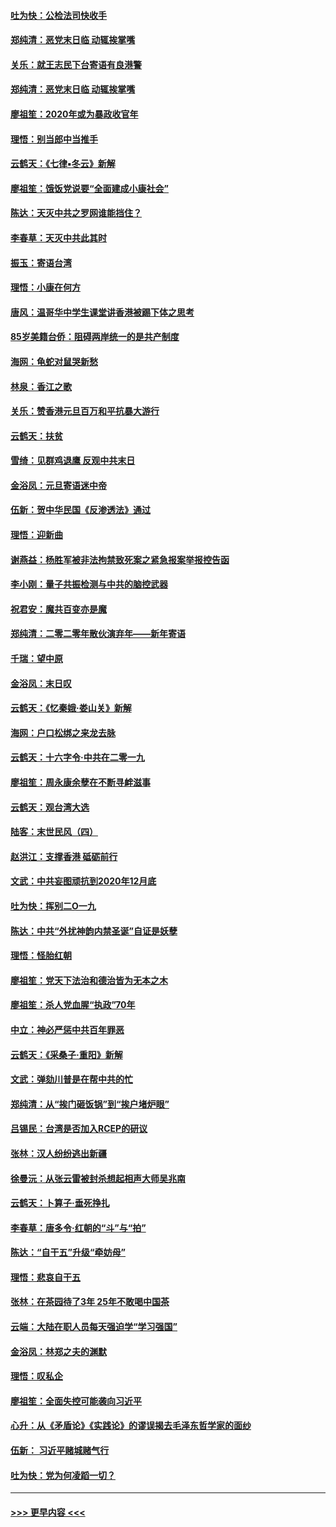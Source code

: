 #### [吐为快：公检法司快收手](../pages/nsc993/n11770359.md?t=01060711) 
#### [郑纯清：恶党末日临 动辄挨掌嘴](../pages/nsc993/n11769912.md?t=01060711) 
#### [关乐：就王志民下台寄语有良港警](../pages/nsc993/n11769903.md?t=01060711) 
#### [郑纯清：恶党末日临 动辄挨掌嘴](../pages/nsc993/n11769356.md?t=01060711) 
#### [廖祖笙：2020年或为暴政收官年](../pages/nsc993/n11768216.md?t=01060711) 
#### [理悟：别当郎中当推手](../pages/nsc993/n11768243.md?t=01060711) 
#### [云鹤天：《七律▪冬云》新解](../pages/nsc993/n11768204.md?t=01060711) 
#### [廖祖笙：饿饭党说要“全面建成小康社会”](../pages/nsc993/n11767482.md?t=01060711) 
#### [陈达：天灭中共之罗网谁能挡住？](../pages/nsc993/n11767465.md?t=01060711) 
#### [李春草：天灭中共此其时](../pages/nsc993/n11767452.md?t=01060711) 
#### [振玉：寄语台湾](../pages/nsc993/n11767432.md?t=01060711) 
#### [理悟：小康在何方](../pages/nsc993/n11767394.md?t=01060711) 
#### [唐风：温哥华中学生课堂讲香港被踢下体之思考](../pages/nsc993/n11766848.md?t=01060711) 
#### [85岁美籍台侨：阻碍两岸统一的是共产制度](../pages/nsc993/n11765043.md?t=01060711) 
#### [海网：龟蛇对鼠哭新愁](../pages/nsc993/n11764895.md?t=01060711) 
#### [林泉：香江之歌](../pages/nsc993/n11764415.md?t=01060711) 
#### [关乐：赞香港元旦百万和平抗暴大游行](../pages/nsc993/n11764382.md?t=01060711) 
#### [云鹤天：扶贫](../pages/nsc993/n11764245.md?t=01060711) 
#### [雪绮：见群鸡退鹰  反观中共末日](../pages/nsc993/n11762112.md?t=01060711) 
#### [金浴凤：元旦寄语迷中帝](../pages/nsc993/n11761788.md?t=01060711) 
#### [伍新：贺中华民国《反渗透法》通过](../pages/nsc993/n11761994.md?t=01060711) 
#### [理悟：迎新曲](../pages/nsc993/n11761152.md?t=01060711) 
#### [谢燕益：杨胜军被非法拘禁致死案之紧急报案举报控告函](../pages/nsc993/n11756134.md?t=01060711) 
#### [李小刚：量子共振检测与中共的脑控武器](../pages/nsc993/n11754518.md?t=01060711) 
#### [祝君安：魔共百变亦是魔](../pages/nsc993/n11754469.md?t=01060711) 
#### [郑纯清：二零二零年散伙演弃年——新年寄语](../pages/nsc993/n11754195.md?t=01060711) 
#### [千瑞：望中原](../pages/nsc993/n11754159.md?t=01060711) 
#### [金浴凤：末日叹](../pages/nsc993/n11752359.md?t=01060711) 
#### [云鹤天：《忆秦娥‧娄山关》新解](../pages/nsc993/n11752348.md?t=01060711) 
#### [海网：户口松绑之来龙去脉](../pages/nsc993/n11752328.md?t=01060711) 
#### [云鹤天：十六字令‧中共在二零一九](../pages/nsc993/n11752305.md?t=01060711) 
#### [廖祖笙：周永康余孽在不断寻衅滋事](../pages/nsc993/n11751013.md?t=01060711) 
#### [云鹤天：观台湾大选](../pages/nsc993/n11751007.md?t=01060711) 
#### [陆客：末世民风（四）](../pages/nsc993/n11749203.md?t=01060711) 
#### [赵洪江：支撑香港 砥砺前行](../pages/nsc993/n11748482.md?t=01060711) 
#### [文武：中共妄图顽抗到2020年12月底](../pages/nsc993/n11748446.md?t=01060711) 
#### [吐为快：挥别二O一九](../pages/nsc993/n11748411.md?t=01060711) 
#### [陈达：中共“外扰神韵内禁圣诞”自证是妖孽](../pages/nsc993/n11748226.md?t=01060711) 
#### [理悟：怪胎红朝](../pages/nsc993/n11748206.md?t=01060711) 
#### [廖祖笙：党天下法治和德治皆为无本之木](../pages/nsc993/n11748135.md?t=01060711) 
#### [廖祖笙：杀人党血腥“执政”70年](../pages/nsc993/n11745144.md?t=01060711) 
#### [中立：神必严惩中共百年罪恶](../pages/nsc993/n11744970.md?t=01060711) 
#### [云鹤天：《采桑子‧重阳》新解](../pages/nsc993/n11744948.md?t=01060711) 
#### [文武：弹劾川普是在帮中共的忙](../pages/nsc993/n11744758.md?t=01060711) 
#### [郑纯清：从“挨门砸饭锅”到“挨户堵炉眼”](../pages/nsc993/n11744745.md?t=01060711) 
#### [吕锡民：台湾是否加入RCEP的研议](../pages/nsc993/n11744701.md?t=01060711) 
#### [张林：汉人纷纷逃出新疆](../pages/nsc993/n11743530.md?t=01060711) 
#### [徐曼沅：从张云雷被封杀想起相声大师吴兆南](../pages/nsc993/n11741816.md?t=01060711) 
#### [云鹤天：卜算子‧垂死挣扎](../pages/nsc993/n11739956.md?t=01060711) 
#### [李春草：唐多令‧红朝的“斗”与“拍”](../pages/nsc993/n11739830.md?t=01060711) 
#### [陈达：“自干五”升级“牵妨母”](../pages/nsc993/n11739724.md?t=01060711) 
#### [理悟：悲哀自干五](../pages/nsc993/n11739547.md?t=01060711) 
#### [张林：在茶园待了3年 25年不敢喝中国茶](../pages/nsc993/n11739240.md?t=01060711) 
#### [云端：大陆在职人员每天强迫学“学习强国”](../pages/nsc993/n11738735.md?t=01060711) 
#### [金浴凤：林郑之夫的渊默](../pages/nsc993/n11737735.md?t=01060711) 
#### [理悟：叹私企](../pages/nsc993/n11737715.md?t=01060711) 
#### [廖祖笙：全面失控可能袭向习近平](../pages/nsc993/n11737704.md?t=01060711) 
#### [心升：从《矛盾论》《实践论》的谬误揭去毛泽东哲学家的面纱](../pages/nsc993/n11736962.md?t=01060711) 
#### [伍新： 习近平赌城赌气行](../pages/nsc993/n11736929.md?t=01060711) 
#### [吐为快：党为何凌蹈一切？](../pages/nsc993/n11736915.md?t=01060711) 

----
#### [ >>> 更早内容 <<< ](../indexes/nsc993-earlier.md)
